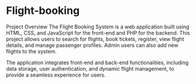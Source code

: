 # Flight-booking

Project Overview
The Flight Booking System is a web application built using HTML, CSS, and JavaScript for the front-end and PHP for the backend. This project allows users to search for flights, book tickets, register, view flight details, and manage passenger profiles. Admin users can also add new flights to the system.

The application integrates front-end and back-end functionalities, including data storage, user authentication, and dynamic flight management, to provide a seamless experience for users.
